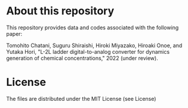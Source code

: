 # About this repository
This repository provides data and codes associated with the following paper: 

Tomohito Chatani, Suguru Shiraishi, Hiroki Miyazako, Hiroaki Onoe, and Yutaka Hori, "L-2L ladder digital-to-analog converter for dynamics generation of chemical concentrations," 2022 (under review).

# License
The files are distributed under the MIT License (see License)

